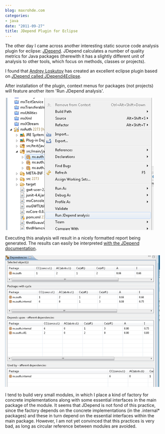 ```yaml
---
blog: maxrohde.com
categories:
- java
date: "2011-09-27"
title: JDepend Plugin for Eclipse
---
```


The other day I came across another interesting static source code analysis plugin for eclipse: [JDepend](http://clarkware.com/software/JDepend.html'). JDepend calculates a number of quality metrics for Java packages (therewith it has a slightly different unit of analysis to other tools, which focus on methods, classes or projects).

I found that [Andrey Loskutov](http://andrei.gmxhome.de/privat.html) has created an excellent eclipse plugin based on [JDepend called JDepend4Eclipse](http://andrei.gmxhome.de/jdepend4eclipse/index.html).

After installation of the plugin, context menus for packages (not projects) will feature another item 'Run JDepend analysis'.

![](images/092711_0441_jdependplug1.png)

Executing this analysis will result in a nicely formatted report being generated. The results can easily be interpreted [with the JDepend documentation](http://clarkware.com/software/JDepend.html).

![](images/092711_0441_jdependplug2.png)

I tend to build very small modules, in which I place a kind of factory for concrete implementations along with some essential interfaces in the main package of the module. It seems that JDepend is not fond of this practice, since the factory depends on the concrete implementations (in the .internal\* packages) and these in turn depend on the essential interfaces within the main package. However, I am not yet convinced that this practices is very bad, as long as circular reference between modules are avoided.
